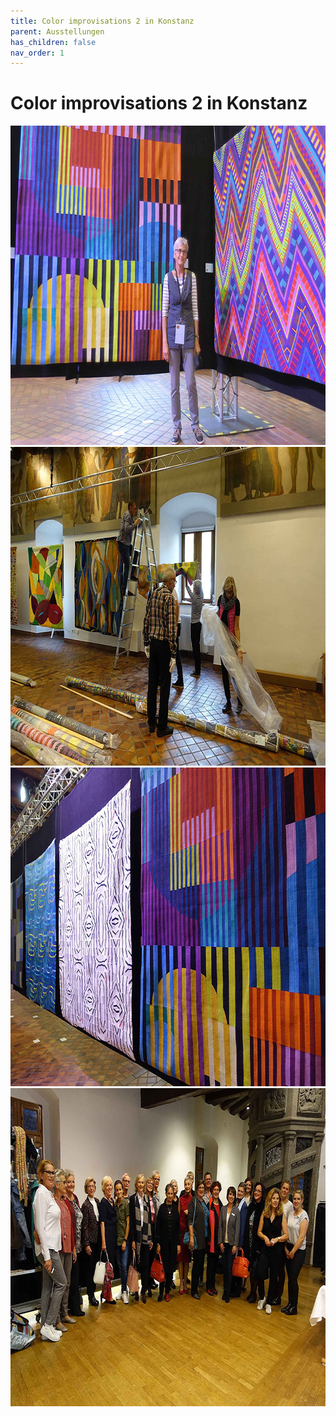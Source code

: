 ```yaml
---
title: Color improvisations 2 in Konstanz
parent: Ausstellungen
has_children: false
nav_order: 1
---
```


# Color improvisations 2 in Konstanz

<img src="images/exhibitions1/1.jpg" loading="lazy" alt="" width="768" height="511">
<img src="images/exhibitions1/2.jpg" loading="lazy" alt="" width="768" height="510">
<img src="images/exhibitions1/3.jpg" loading="lazy" alt="" width="768" height="510">
<img src="images/exhibitions1/4.jpg" loading="lazy" alt="" width="768" height="509">